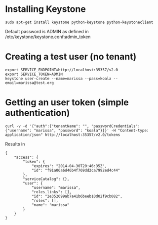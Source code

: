 
Installing Keystone
==================================

    sudo apt-get install keystone python-keystone python-keystoneclient

Default password is ADMIN as defined in /etc/keystone/keystone.conf:admin_token


Creating a test user (no tenant)
==================================


    export SERVICE_ENDPOINT=http://localhost:35357/v2.0
    export SERVICE_TOKEN=ADMIN
    keystone user-create --name=marissa --pass=koala --email=marissa@test.org
    
Getting an user token (simple authentication)
==================================


    curl -v -d '{"auth":{"tenantName": "", "passwordCredentials": {"username": "marissa", "password": "koala"}}}' -H "Content-type: application/json" http://localhost:35357/v2.0/tokens    

Results in 


    {
        "access": {
            "token": {
                "expires": "2014-04-30T20:46:35Z", 
                "id": "f91a06a6d46b4f769dd2ca7992ed4c44"
            }, 
            "serviceCatalog": {}, 
            "user": {
                "username": "marissa", 
                "roles_links": [], 
                "id": "2e352099ab7a41b6beeb10d02f9cb082", 
                "roles": [], 
                "name": "marissa"
            }
        }
    }
    
